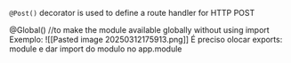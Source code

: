 
`@Post()` decorator is used to define a route handler for HTTP POST

@Global() //to make the module  available globally without using import
Exemplo:
![[Pasted image 20250312175913.png]]
É preciso olocar exports: module e dar import do modulo no app.module
